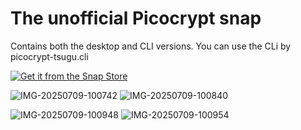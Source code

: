 # The unofficial Picocrypt snap

Contains both the desktop and CLI versions. You can use the CLi by picocrypt-tsugu.cli

[![Get it from the Snap Store](https://snapcraft.io/en/dark/install.svg)](https://snapcraft.io/picocrypt-tsugu)

![IMG-20250709-100742](https://i.postimg.cc/WzKT88JN/IMG-20250709-100742.jpg)
![IMG-20250709-100840](https://i.postimg.cc/fTGM0HN5/IMG-20250709-100840.jpg)

![IMG-20250709-100948](https://i.postimg.cc/CM6hwhr3/IMG-20250709-100948.jpg)
![IMG-20250709-100954](https://i.postimg.cc/7YGx6Fpf/IMG-20250709-100954.jpg)
